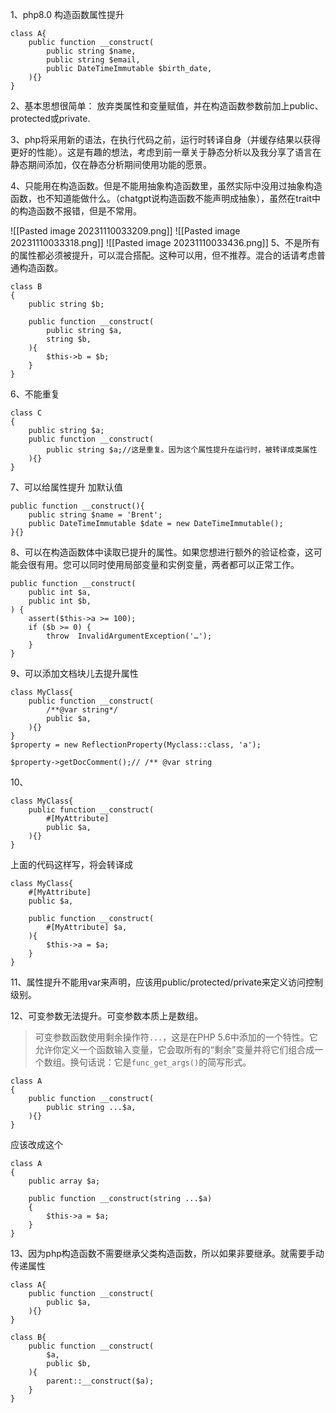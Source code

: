 1、php8.0 构造函数属性提升

```
class A{
	public function __construct(
		public string $name,
		public string $email,
		public DateTimeImmutable $birth_date,
	){}
}

```

2、基本思想很简单： 放弃类属性和变量赋值，并在构造函数参数前加上public、protected或private.

3、php将采用新的语法，在执行代码之前，运行时转译自身（并缓存结果以获得更好的性能）。这是有趣的想法，考虑到前一章关于静态分析以及我分享了语言在静态期间添加，仅在静态分析期间使用功能的愿景。

4、只能用在构造函数。但是不能用抽象构造函数里，虽然实际中没用过抽象构造函数，也不知道能做什么。（chatgpt说构造函数不能声明成抽象），虽然在trait中的构造函数不报错，但是不常用。

![[Pasted image 20231110033209.png]]
![[Pasted image 20231110033318.png]]
![[Pasted image 20231110033436.png]]
5、不是所有的属性都必须被提升，可以混合搭配。这种可以用，但不推荐。混合的话请考虑普通构造函数。

```
class B
{
	public string $b;
	
	public function __construct(
		public string $a,
		string $b,
	){
		$this->b = $b;
	}
}
```

6、不能重复

```
class C
{
	public string $a;
	public function __construct(
		public string $a;//这是重复。因为这个属性提升在运行时，被转译成类属性
	){}
}
```

7、可以给属性提升 加默认值

```
public function __construct(){
	public string $name = 'Brent';
	public DateTimeImmutable $date = new DateTimeImmutable();
}{}
```

8、可以在构造函数体中读取已提升的属性。如果您想进行额外的验证检查，这可能会很有用。您可以同时使用局部变量和实例变量，两者都可以正常工作。

```
public function __construct(
	public int $a,
	public int $b,
) {
	assert($this->a >= 100);
	if ($b >= 0) {
		throw  InvalidArgumentException('…');
	}
}
```

9、可以添加文档块儿去提升属性

```
class MyClass{
	public function __construct(
		/**@var string*/
		public $a, 	
	){}
}
$property = new ReflectionProperty(Myclass::class, 'a');

$property->getDocComment();// /** @var string
```

10、

```
class MyClass{
	public function __construct(
		#[MyAttribute]
		public $a, 	
	){}
}
```

上面的代码这样写，将会转译成

```
class MyClass{
	#[MyAttribute]
	public $a, 
		
	public function __construct(
		#[MyAttribute] $a, 	
	){
		$this->a = $a;
	}
}
```

11、属性提升不能用var来声明，应该用public/protected/private来定义访问控制级别。

12、可变参数无法提升。可变参数本质上是数组。

>可变参数函数使用剩余操作符`...`，这是在PHP 5.6中添加的一个特性。它允许你定义一个函数输入变量，它会取所有的“剩余”变量并将它们组合成一个数组。换句话说：它是`func_get_args()`的简写形式。

```
class A
{ 
	public function __construct( 
		public string ...$a, 
	){}
}
```

应该改成这个

```
class A 
{ 
	public array $a; 
	
	public function __construct(string ...$a) 
	{ 
		$this->a = $a; 
	} 
}
```

13、因为php构造函数不需要继承父类构造函数，所以如果非要继承。就需要手动传递属性

```
class A{
    public function __construct(
        public $a,
    ){}
}

class B{
	public function __construct(
		$a,
		public $b,
	){
		parent::__construct($a);
	}
}
```